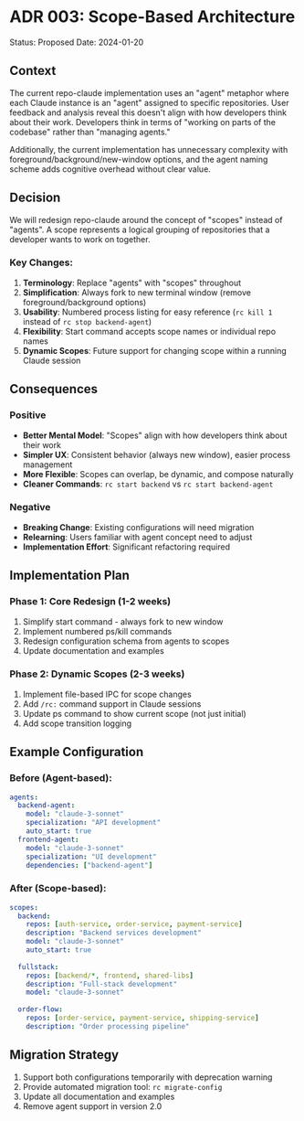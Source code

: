 # ADR 003: Scope-Based Architecture

Status: Proposed
Date: 2024-01-20

## Context

The current repo-claude implementation uses an "agent" metaphor where each Claude instance is an "agent" assigned to specific repositories. User feedback and analysis reveal this doesn't align with how developers think about their work. Developers think in terms of "working on parts of the codebase" rather than "managing agents."

Additionally, the current implementation has unnecessary complexity with foreground/background/new-window options, and the agent naming scheme adds cognitive overhead without clear value.

## Decision

We will redesign repo-claude around the concept of "scopes" instead of "agents". A scope represents a logical grouping of repositories that a developer wants to work on together.

### Key Changes:

1. **Terminology**: Replace "agents" with "scopes" throughout
2. **Simplification**: Always fork to new terminal window (remove foreground/background options)
3. **Usability**: Numbered process listing for easy reference (`rc kill 1` instead of `rc stop backend-agent`)
4. **Flexibility**: Start command accepts scope names or individual repo names
5. **Dynamic Scopes**: Future support for changing scope within a running Claude session

## Consequences

### Positive
- **Better Mental Model**: "Scopes" align with how developers think about their work
- **Simpler UX**: Consistent behavior (always new window), easier process management
- **More Flexible**: Scopes can overlap, be dynamic, and compose naturally
- **Cleaner Commands**: `rc start backend` vs `rc start backend-agent`

### Negative
- **Breaking Change**: Existing configurations will need migration
- **Relearning**: Users familiar with agent concept need to adjust
- **Implementation Effort**: Significant refactoring required

## Implementation Plan

### Phase 1: Core Redesign (1-2 weeks)
1. Simplify start command - always fork to new window
2. Implement numbered ps/kill commands
3. Redesign configuration schema from agents to scopes
4. Update documentation and examples

### Phase 2: Dynamic Scopes (2-3 weeks)
1. Implement file-based IPC for scope changes
2. Add `/rc:` command support in Claude sessions
3. Update ps command to show current scope (not just initial)
4. Add scope transition logging

## Example Configuration

### Before (Agent-based):
```yaml
agents:
  backend-agent:
    model: "claude-3-sonnet"
    specialization: "API development"
    auto_start: true
  frontend-agent:
    model: "claude-3-sonnet"
    specialization: "UI development"
    dependencies: ["backend-agent"]
```

### After (Scope-based):
```yaml
scopes:
  backend:
    repos: [auth-service, order-service, payment-service]
    description: "Backend services development"
    model: "claude-3-sonnet"
    auto_start: true
    
  fullstack:
    repos: [backend/*, frontend, shared-libs]
    description: "Full-stack development"
    model: "claude-3-sonnet"
    
  order-flow:
    repos: [order-service, payment-service, shipping-service]
    description: "Order processing pipeline"
```

## Migration Strategy

1. Support both configurations temporarily with deprecation warning
2. Provide automated migration tool: `rc migrate-config`
3. Update all documentation and examples
4. Remove agent support in version 2.0